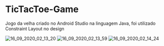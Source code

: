 # TicTacToe-Game

Jogo da velha criado no Android Studio na linguagem Java, foi utilizado Constraint Layout no design

![16_09_2020_02_13_20](https://user-images.githubusercontent.com/54155908/93295064-942e4d80-f7c2-11ea-8980-0368f02023e7.jpg)
![16_09_2020_02_13_59](https://user-images.githubusercontent.com/54155908/93295067-97293e00-f7c2-11ea-8850-76e1cdfb92d4.jpg)
![16_09_2020_02_14_24](https://user-images.githubusercontent.com/54155908/93295074-9a242e80-f7c2-11ea-810f-a99ee46136f0.jpg)
